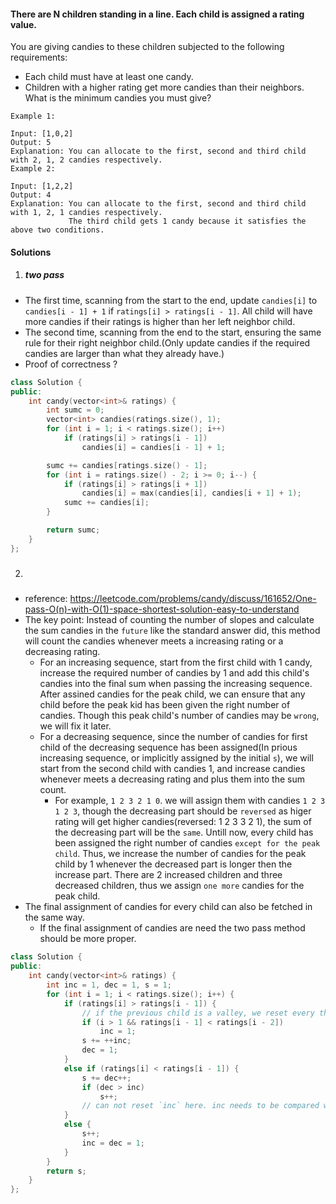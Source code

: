#### There are N children standing in a line. Each child is assigned a rating value.

You are giving candies to these children subjected to the following requirements:

- Each child must have at least one candy.
- Children with a higher rating get more candies than their neighbors.
What is the minimum candies you must give?

```
Example 1:

Input: [1,0,2]
Output: 5
Explanation: You can allocate to the first, second and third child with 2, 1, 2 candies respectively.
Example 2:

Input: [1,2,2]
Output: 4
Explanation: You can allocate to the first, second and third child with 1, 2, 1 candies respectively.
             The third child gets 1 candy because it satisfies the above two conditions.
```


#### Solutions

1. ##### two pass

- The first time, scanning from the start to the end, update `candies[i]` to `candies[i - 1] + 1` if `ratings[i] > ratings[i - 1]`. All child will have more candies if their ratings is higher than her left neighbor child.
- The second time, scanning from the end to the start, ensuring the same rule for their right neighbor child.(Only update candies if the required candies are larger than what they already have.)
- Proof of correctness ?

```cpp
class Solution {
public:
    int candy(vector<int>& ratings) {
        int sumc = 0;
        vector<int> candies(ratings.size(), 1);
        for (int i = 1; i < ratings.size(); i++)
            if (ratings[i] > ratings[i - 1])
                candies[i] = candies[i - 1] + 1;

        sumc += candies[ratings.size() - 1];
        for (int i = ratings.size() - 2; i >= 0; i--) {
            if (ratings[i] > ratings[i + 1])
                candies[i] = max(candies[i], candies[i + 1] + 1);
            sumc += candies[i];
        }

        return sumc;
    }
};
```

2. #####

- reference: https://leetcode.com/problems/candy/discuss/161652/One-pass-O(n)-with-O(1)-space-shortest-solution-easy-to-understand
- The key point: Instead of counting the number of slopes and calculate the sum candies in the `future` like the standard answer did, this method will count the candies whenever meets a increasing rating or a decreasing rating.
    - For an increasing sequence, start from the first child with 1 candy, increase the required number of candies by 1 and add this child's candies into the final sum when passing the increasing sequence. After assined candies for the peak child, we can ensure that any child before the peak kid has been given the right number of candies. Though this peak child's number of candies may be `wrong`, we will fix it later.
    - For a decreasing sequence, since the number of candies for first child of the decreasing sequence has been assigned(In prious increasing sequence, or implicitly assigned by the initial `s`), we will start from the second child with candies 1, and increase candies whenever meets a decreasing rating and plus them into the sum count.
        - For example,  `1 2 3 2 1 0`. we will assign them with candies `1 2 3 1 2 3`, though the decreasing part should be `reversed` as higer rating will get higher candies(reversed: 1 2 3 3 2 1), the sum of the decreasing part will be the `same`. Untill now, every child has been assigned the right number of candies `except for the peak child`. Thus, we increase the number of candies for the peak child by 1 whenever the decreased part is longer then the increase part. There are 2 increased children and three decreased children, thus we assign `one more` candies for the peak child.
- The final assignment of candies for every child can also be fetched in the same way.
    - If the final assignment of candies are need the two pass method should be more proper.


```cpp
class Solution {
public:
    int candy(vector<int>& ratings) {
        int inc = 1, dec = 1, s = 1;
        for (int i = 1; i < ratings.size(); i++) {
            if (ratings[i] > ratings[i - 1]) {
                // if the previous child is a valley, we reset every thing.
                if (i > 1 && ratings[i - 1] < ratings[i - 2])
                    inc = 1;
                s += ++inc;
                dec = 1;
            }
            else if (ratings[i] < ratings[i - 1]) {
                s += dec++;
                if (dec > inc)
                    s++;
                // can not reset `inc` here. inc needs to be compared with dec
            }
            else {
                s++;
                inc = dec = 1;
            }
        }
        return s;
    }
};
```

